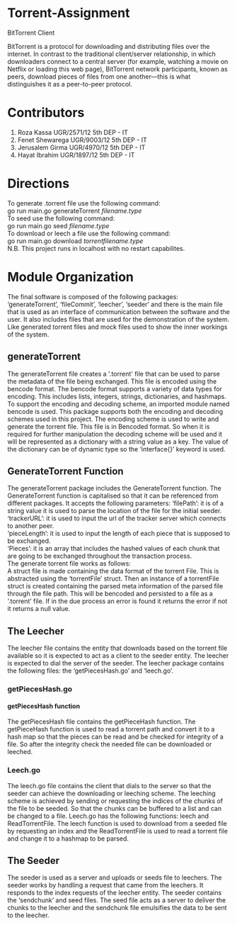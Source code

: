 # Torrent-Assignment
BitTorrent Client

BitTorrent is a protocol for downloading and distributing files over the internet. In contrast to the traditional client/server relationship, in which downloaders connect to a central server (for example, watching a movie on Netflix or loading this web page), BitTorrent network participants, known as peers, download pieces of files from one another—this is what distinguishes it as a peer-to-peer protocol.
# Contributors
1) Roza Kassa  UGR/2571/12 5th DEP - IT <br>
2) Fenet Shewarega  UGR/9003/12 5th DEP - IT <br>
3) Jerusalem Girma UGR/4970/12 5th DEP - IT <br>
4) Hayat Ibrahim  UGR/1897/12 5th DEP - IT <br>
# Directions
To generate .torrent file use the following command:<br>
go run main.go generateTorrent *filename.type* <FilePath><br>
To seed use the following command:<br>
go run main.go seed *filename.type* <FilePath><br>
To download or leech a file use the following command: <br>
go run main.go download *torrentfilename.type*<torrentFilePath> <br>
N.B. This project runs in localhost with no restart capabilites.
# Module Organization
The final software is composed of the following packages: ‘generateTorrent’, ‘fileCommit’, ‘leecher’, ‘seeder’ and there  is the main file that is used as an interface of communication between the software and the user. It also includes files that are used for the demonstration of the system. Like generated torrent files and mock files used to show the inner workings of the system.
## generateTorrent
The generateTorrent file creates a '.torrent' file that can be used to parse the metadata of the file being exchanged. This file is encoded using the bencode format. The bencode format supports a variety of data types for encoding. This includes lists, integers, strings, dictionaries, and hashmaps. To support the encoding and decoding scheme, an imported module named bencode is used. This package supports both the encoding and decoding schemes used in this project. The encoding scheme is used to write and generate the torrent file. This file is in Bencoded format. 
So when it is required for further manipulation the decoding scheme will be used and it will be represented as a dictionary with a string value as a key. The value of the dictionary can be of dynamic type so the ‘interface{}’ keyword is used.
## GenerateTorrent Function
The generateTorrent package includes the GenerateTorrent function. The GenerateTorrent function is capitalised so that it can be referenced from different packages. It accepts the following parameters:
‘filePath’: it is of a string value it is used to parse the location of the file for the initial seeder.<br>
‘trackerURL’: it is used to input the url of the tracker server which connects to another peer.<br>
‘pieceLength’: it is used to input the length of each piece that is supposed to be exchanged.<br>
‘Pieces’: it is an array that includes the hashed values of each chunk that are going to be exchanged throughout the transaction process.<br>
The generate torrent file works as follows:<br>
A struct file is made containing the data format of the torrent File. This is abstracted using the ‘torrentFile’ struct. Then an instance of a torrentFile struct is created containing the parsed meta information of the parsed file through the file path. This will be bencoded and persisted to a file as a ‘.torrent’ file. If in the due process an error is found it returns the error if not it returns a null value.
## The Leecher
The leecher file contains the entity that downloads based on the torrent file available so it is expected to act as a client to the seeder entity. The leecher is expected to dial the server of the seeder. The leecher package contains the following files: the ‘getPiecesHash.go’ and ‘leech.go’.
### getPiecesHash.go
#### getPiecesHash function
The getPiecesHash file contains the getPieceHash function. The getPieceHash function is used to read a torrent path and convert it to a hash map so that the pieces can be read and be checked for integrity of a file. So after the integrity check the needed file can be downloaded or leeched.

### Leech.go
The leech.go file contains the client that dials to the server so that the seeder can achieve the downloading or leeching scheme. The leeching scheme is achieved by sending or requesting the indices of the chunks of the file to be seeded. So that the chunks can be buffered to a list and can be changed to a file.
Leech.go has the following functions: leech and ReadTorrentFile. The leech function is used to download from a seeded file by requesting an index and the ReadTorrentFile is used to read a torrent file and change it to a hashmap to be parsed.

## The Seeder
The seeder is used as a server and uploads or seeds file to leechers. The seeder works by handling a request that came from the leechers. It responds to the index requests of the leecher entity.  The seeder contains the ‘sendchunk’ and seed files. The seed file acts as a server to deliver the chunks to the leecher and the sendchunk file  emulsifies the data to be sent to the leecher.